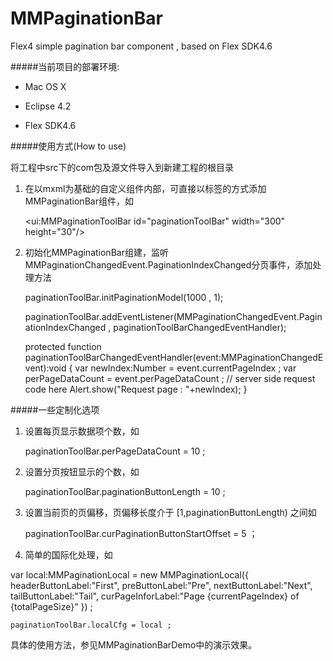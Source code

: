 MMPaginationBar
===============

Flex4 simple pagination bar component , based on Flex SDK4.6

#####当前项目的部署环境:

+ Mac OS X

+ Eclipse 4.2

+ Flex SDK4.6

#####使用方式(How to use)

将工程中src下的com包及源文件导入到新建工程的根目录

1. 在以mxml为基础的自定义组件内部，可直接以标签的方式添加MMPaginationBar组件，如

	<ui:MMPaginationToolBar id="paginationToolBar" width="300" height="30"/>

2. 初始化MMPaginationBar组建，监听MMPaginationChangedEvent.PaginationIndexChanged分页事件，添加处理方法

	paginationToolBar.initPaginationModel(1000 , 1);				

	paginationToolBar.addEventListener(MMPaginationChangedEvent.PaginationIndexChanged , paginationToolBarChangedEventHandler);

	protected function paginationToolBarChangedEventHandler(event:MMPaginationChangedEvent):void
	{
		var newIndex:Number = event.currentPageIndex ;
		var perPageDataCount = event.perPageDataCount ;
		// server side request code here
		Alert.show("Request page : "+newIndex);
	}

#####一些定制化选项

1. 设置每页显示数据项个数，如

	paginationToolBar.perPageDataCount = 10 ;

2. 设置分页按钮显示的个数，如

	paginationToolBar.paginationButtonLength = 10 ;

3. 设置当前页的页偏移，页偏移长度介于 [1,paginationButtonLength) 之间如

	paginationToolBar.curPaginationButtonStartOffset = 5 ；

4. 简单的国际化处理，如

  var local:MMPaginationLocal = new MMPaginationLocal({
										headerButtonLabel:"First",
										preButtonLabel:"Pre",
										nextButtonLabel:"Next",
										tailButtonLabel:"Tail",
										curPageInforLabel:"Page {currentPageIndex} of {totalPageSize}"
									}) ;
							
	paginationToolBar.localCfg = local ;

具体的使用方法，参见MMPaginationBarDemo中的演示效果。
